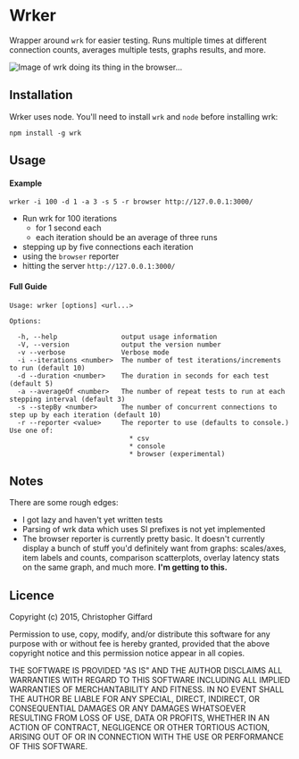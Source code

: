 # Wrker

Wrapper around `wrk` for easier testing. Runs multiple times at different
connection counts, averages multiple tests, graphs results, and more.

![Image of wrk doing its thing in the browser...](https://files.app.net/7crqfbxo_.png)

## Installation

Wrker uses node. You'll need to install `wrk` and `node` before installing wrk:

`npm install -g wrk`

## Usage

#### Example

`wrker -i 100 -d 1 -a 3 -s 5 -r browser http://127.0.0.1:3000/`

* Run wrk for 100 iterations
	* for 1 second each
	* each iteration should be an average of three runs
* stepping up by five connections each iteration
* using the `browser` reporter
* hitting the server `http://127.0.0.1:3000/`

#### Full Guide

	Usage: wrker [options] <url...>
	
	Options:
	
	  -h, --help                output usage information
	  -V, --version             output the version number
	  -v --verbose              Verbose mode
	  -i --iterations <number>  The number of test iterations/increments to run (default 10)
	  -d --duration <number>    The duration in seconds for each test (default 5)
	  -a --averageOf <number>   The number of repeat tests to run at each stepping interval (default 3)
	  -s --stepBy <number>      The number of concurrent connections to step up by each iteration (default 10)
	  -r --reporter <value>     The reporter to use (defaults to console.) Use one of: 
								  * csv
								  * console
								  * browser (experimental)

## Notes

There are some rough edges:

* I got lazy and haven't yet written tests
* Parsing of wrk data which uses SI prefixes is not yet implemented
* The browser reporter is currently pretty basic. It doesn't currently display
  a bunch of stuff you'd definitely want from graphs: scales/axes,
  item labels and counts, comparison scatterplots, overlay latency stats on the
  same graph, and much more. **I'm getting to this.**

## Licence

Copyright (c) 2015, Christopher Giffard

Permission to use, copy, modify, and/or distribute this software for any purpose
with or without fee is hereby granted, provided that the above copyright notice
and this permission notice appear in all copies.

THE SOFTWARE IS PROVIDED "AS IS" AND THE AUTHOR DISCLAIMS ALL WARRANTIES WITH
REGARD TO THIS SOFTWARE INCLUDING ALL IMPLIED WARRANTIES OF MERCHANTABILITY AND
FITNESS. IN NO EVENT SHALL THE AUTHOR BE LIABLE FOR ANY SPECIAL, DIRECT, INDIRECT,
OR CONSEQUENTIAL DAMAGES OR ANY DAMAGES WHATSOEVER RESULTING FROM LOSS OF USE,
DATA OR PROFITS, WHETHER IN AN ACTION OF CONTRACT, NEGLIGENCE OR OTHER TORTIOUS
ACTION, ARISING OUT OF OR IN CONNECTION WITH THE USE OR PERFORMANCE OF THIS SOFTWARE.
